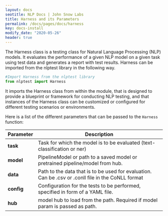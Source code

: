 ```yaml
---
layout: docs
seotitle: NLP Docs | John Snow Labs
title: Harness and its Parameters
permalink: /docs/pages/docs/harness
key: docs-install
modify_date: "2020-05-26"
header: true
---
```


<div class="main-docs" markdown="1"><div class="h3-box" markdown="1">

The Harness class is a testing class for Natural Language Processing (NLP) models. It evaluates the performance of a given NLP model on a given task using test data and generates a report with test results. Harness can be imported from the nlptest library in the following way.

```python
#Import Harness from the nlptest library
from nlptest import Harness

```

It imports the Harness class from within the module, that is designed to provide a blueprint or framework for conducting NLP testing, and that instances of the Harness class can be customized or configured for different testing scenarios or environments.

Here is a list of the different parameters that can be passed to the `Harness` function:

| Parameter  | Description |  
| - | - | 
|**task**  |Task for which the model is to be evaluated (text-classification or ner)|
|**model** |PipelineModel or path to a saved model or pretrained pipeline/model from hub.
|**data**  |Path to the data that is to be used for evaluation. Can be .csv or .conll file in the CoNLL format 
|**config** |Configuration for the tests to be performed, specified in form of a YAML file.
|**hub**    |model hub to load from the path. Required if model param is passed as path.|



</div></div>